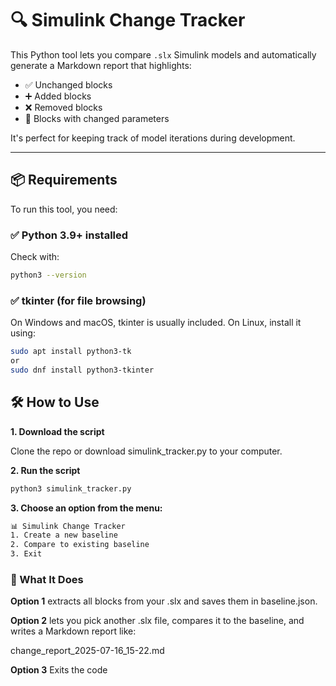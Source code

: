 # 🔍 Simulink Change Tracker

This Python tool lets you compare `.slx` Simulink models and automatically generate a Markdown report that highlights:
- ✅ Unchanged blocks
- ➕ Added blocks
- ❌ Removed blocks
- 🔁 Blocks with changed parameters

It's perfect for keeping track of model iterations during development.

---

## 📦 Requirements

To run this tool, you need:

### ✅ Python 3.9+ installed

Check with:
```bash
python3 --version
```


### ✅ tkinter (for file browsing)

On Windows and macOS, tkinter is usually included.
On Linux, install it using:

```bash
sudo apt install python3-tk
or
sudo dnf install python3-tkinter
```

## 🛠️ How to Use

**1. Download the script**

Clone the repo or download simulink_tracker.py to your computer.

**2. Run the script**
  ```bash
  python3 simulink_tracker.py
  ```

**3. Choose an option from the menu:**
  ```bash
  📊 Simulink Change Tracker
  1. Create a new baseline
  2. Compare to existing baseline
  3. Exit
  ```

### 📁 What It Does

**Option 1** extracts all blocks from your .slx and saves them in baseline.json.

**Option 2** lets you pick another .slx file, compares it to the baseline, and writes a Markdown report like:

change_report_2025-07-16_15-22.md

**Option 3** Exits the code


